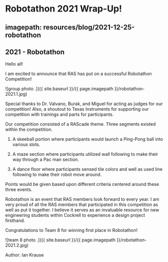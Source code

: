 # Robotathon 2021 Wrap-Up!
## imagepath: resources/blog/2021-12-25-robotathon
## 2021 - Robotathon

Hello all! 

I am excited to announce that RAS has put on a successful Robotathon Competition!

![group photo .]({{ site.baseurl }}/{{ page.imagepath }}/robotathon-2021.1.jpg)

Special thanks to Dr. Valvano, Burak, and Miguel for acting as judges for our competition! Also, a shoutout to Texas Instruments for supporting our competition with trainings and parts for participants. 

Our competition consisted of a RAScade theme. Three segments existed within the competition. 

1. A skeeball portion where participants would launch a Ping-Pong ball into various slots. 

2. A maze section where participants utilized wall following to make their way through a Pac man section. 

3. A dance floor where participants sensed tile colors and well as used line following to make their robot move around. 

Points would be given based upon different criteria centered around these three events. 

Robotathon is an event that RAS members look forward to every year. I am very proud of all the RAS members that participated in this competition as well as put it together. I believe it serves as an invaluable resource for new engineering students within Cockrell to experience a design project firsthand. 

Congratulations to Team 8 for winning first place in Robotathon! 

![team 8 photo .]({{ site.baseurl }}/{{ page.imagepath }}/robotathon-2021.2.jpg)


Author: Ian Krause